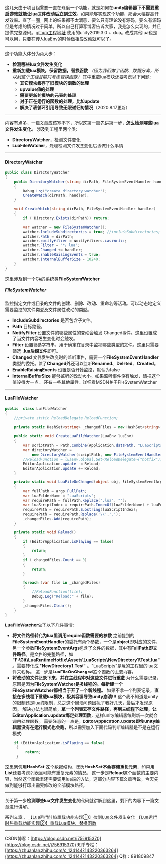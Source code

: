这几天由于项目组需要一直在琢磨一个功能，就是如何在**unity编辑器下不需要重启游戏就能让lua文件改动后立刻生效**。如果能够实现这个功能，那会大幅提高开发效率。查了一圈，网上的结果都不太满意，要么只有理论没有源码，要么有源码但是考虑的情况过于简单。所以自己打算写博客告诉大家，我是怎么实现的，并且提供完整源码。[github工程地址](https://github.com/756915370/LuaRuntimeHotfix)
使用的unity2019.3.0 + xlua。改成其他lua也是可以用，只要在传入luaEnv的时候做相应改动就可以了。
***
这个功能大体分为两大步：
- **检测哪些lua文件发生变化**
- **重新加载lua模块，保留数据，替换函数** *（因为我们做了函数、数据分离，所以我这个工程目前只考虑替换函数）*
其中重载lua模块还要考虑以下问题:
	- **其它模块缓存了旧模块的函数的处理**
	- **upvalue值的处理**
	- **需要更新的模块的元表的处理**
	- **对于正在运行的函数的处理，比如update**
	- **解决了表循环引用导致无限递归的情况**（2020.8.17更新）
***
内容有点多，一篇文章应该塞不下，所以这第一篇先讲第一步，**怎么检测哪些lua文件发生变化。** 涉及到工程里两个类:
- **DirectoryWatcher**，检测文件变化
- **LuaFileWatcher**，处理检测文件发生变化后该做什么事情
***
#### DirectoryWatcher
```csharp
public class DirectoryWatcher
{
    public DirectoryWatcher(string dirPath, FileSystemEventHandler handler)
    {
        Debug.Log("create directory watcher");
        CreateWatch(dirPath, handler);
    }

    void CreateWatch(string dirPath, FileSystemEventHandler handler)
    {
        if (!Directory.Exists(dirPath)) return;

        var watcher = new FileSystemWatcher();
        watcher.IncludeSubdirectories = true; //includeSubdirectories;
        watcher.Path = dirPath;
        watcher.NotifyFilter = NotifyFilters.LastWrite;
        watcher.Filter = "*。lua";
        watcher.Changed += handler;
        watcher.EnableRaisingEvents = true;
        watcher.InternalBufferSize = 10240;
    }
}
```
这里涉及到一个C#的系统类**FileSystemWatcher**
##### FileSystemWatcher
监控指定文件或目录的文件的创建、删除、改动、重命名等活动。可以动态地定义需要监控的文件类型及文件属性改动的类型。
- **IncludeSubdirectories**  是否包含子文件。
- **Path** 目标路径。
- **NotifyFilter** 设置文件的哪些属性的变动会触发 Changed事件。这里设置成了当文件内容发生变化时会触发。
- **Filter** 设置筛选字符串，用于确定在目录中监视哪些类型的文件。这里只需要筛选 **.lua后缀文件**即可。
- **Changed** 文件发生改变时的监听事件，需要一个**FileSystemEventHandler** 类型的委托。除了**Changed**外还可以监听**Renamed**、**Deleted**、**Created**。
- **EnableRaisingEvents** 设置是否开始监控，默认为false 
-  **InternalBufferSize** 能够监听的改动大小。如果监听事件没有触发，请把这个值设得大一点。
还有一些其他属性，详细看[MSDN关于FileSystemWatcher](https://docs.microsoft.com/en-us/dotnet/api/system.io.filesystemwatcher?view=netcore-3.1)
***
#### LuaFileWatcher
```csharp
public  class LuaFileWatcher
{
    //private static ReloadDelegate ReloadFunction;
    
    private static HashSet<string> _changedFiles = new HashSet<string>();
    
    public static void CreateLuaFileWatcher(LuaEnv luaEnv)
    {
        var scriptPath = Path.Combine(Application.dataPath, "LuaScripts");
        var directoryWatcher =
            new DirectoryWatcher(scriptPath, new FileSystemEventHandler(LuaFileOnChanged));
        //ReloadFunction = luaEnv.Global.Get<ReloadDelegate>("hotfix");
        EditorApplication.update -= Reload;
        EditorApplication.update += Reload;
    }

    private static void LuaFileOnChanged(object obj, FileSystemEventArgs args)
    {
        var fullPath = args.FullPath;
        var luaFolderName = "LuaScripts";
        var requirePath = fullPath.Replace(".lua", "");
        var luaScriptIndex = requirePath.IndexOf(luaFolderName) + luaFolderName.Length + 1;
        requirePath = requirePath.Substring(luaScriptIndex);
        requirePath = requirePath.Replace('\\','.');
        _changedFiles.Add(requirePath);
    }

    private static void Reload()
    {
        if (EditorApplication.isPlaying == false)
        {
            return;
        }
        if (_changedFiles.Count == 0)
        {
            return;
        }

        foreach (var file in _changedFiles)
        {
            //ReloadFunction(file);
            Debug.Log("Reload:" + file);
        }
        _changedFiles.Clear();
    }
}
```
**LuaFileWatcher**做了以下几件事情:
- **将文件路径转化为lua里调用require函数需要的参数**
之前提到的**FileSystemEventHandler**的委托有两个参数，一个是**object**即对应的文件，另一个参数**FileSystemEventArgs**包含了文件的数据，其中有**FullPath即文件路径**。是文件的完整路径，如 **"F:\Git\LuaRuntimeHotfix\Assets\LuaScripts\NewDirectory1\Test.lua"**。需要转化成 **"NewDirectory1.Test"** 。"LuaScripts"是我的工程里的lua文件夹名称。
这一步是**LuaFileOnChanged**这个函数的主要内容。
- **将改动的文件记录下来，并在主线程中对这些文件进行重载**
为什么需要记录，原因是因为**FileSystemWatcher是多线程的。每新建一个FileSystemWatcher都相当于开了一个新线程。** 如果不拿一个列表记录，**直接在多线程下重载lua模块，极其容易导致unity崩溃!!!** 这个我不知道是unity的限制还是lua的限制，总之这个崩溃问题困扰了我好几天，最后才发现原因。
解决办法也很简单，**拿一个列表去存文件路径，再到主线程下处理，让EditorApplication.update绑定处理函数**，这样unity编辑器每刷新一次就会调用处理函数。
需要注意的一点是，**EditorApplication.update即使unity编辑器没有在运行模式也会跑**，所以需要加入下面代码判断编辑器是不是在运行模式:

```csharp
	if (EditorApplication.isPlaying == false)
	 {
	     return;
	 }
```

这里我使用**HashSet** 这个数据结构，因为**HashSet不会存储重复元素**，如果用**List**还要考虑列表里可能有重复元素的情况。
这一步是**Reload**这个函数的主要内容，当然这个函数里还需要调用lua端的方法，这部分内容下篇文章再说，今天先做到能够打印出需要修改的全部模块路径。
***
关于第一步**检测哪些lua文件发生变化**的代码就讲解到这里，剩下的内容下一篇文章进行讲解。

系列文章：
[【Lua运行时热重载功能实现①】检测Lua文件发生变化](https://blog.csdn.net/j756915370/article/details/106039151)
[【Lua运行时热重载功能实现②】重载Lua模块、替换函数](https://blog.csdn.net/j756915370/article/details/106043421)
***
CSDN博客：[https://blog.csdn.net/j756915370](https://blog.csdn.net/j756915370)
知乎专栏：[https://zhuanlan.zhihu.com/c_1241442143220363264](https://zhuanlan.zhihu.com/c_1241442143220363264)
Q群：891809847